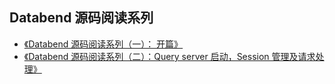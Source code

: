## Databend 源码阅读系列


* [《Databend 源码阅读系列（一）： 开篇》](https://mp.weixin.qq.com/s/5snnRuOLdCdWEktRFcwwug)
* [《Databend 源码阅读系列（二）：Query server 启动，Session 管理及请求处理》](https://mp.weixin.qq.com/s?__biz=Mzg4NzYzMzk1Mw==&mid=2247488004&idx=1&sn=1de114314011d82bfad8a0320d8aac08&chksm=cf86334af8f1ba5c339497999ec4a9b0d1088cf06631a53827a2b08856b47d91c1ef1f65c368&scene=178&cur_album_id=2515308497635557377#rd)
